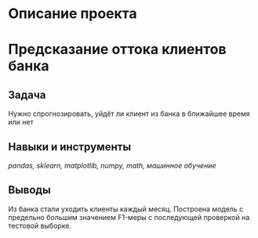 # Описание проекта

# Предсказание оттока клиентов банка

## Задача
Нужно спрогнозировать, уйдёт ли клиент из банка в ближайшее время или нет

## Навыки и инструменты
*pandas, sklearn, matplotlib, numpy, math, машинное обучение*

## Выводы
Из банка стали уходить клиенты каждый месяц. 
Построена модель с предельно большим значением F1-меры с последующей проверкой на тестовой выборке.
